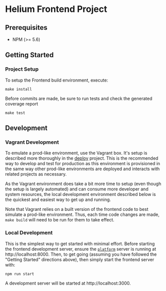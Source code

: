 # Helium Frontend Project

## Prerequisites
* NPM (>= 5.6)

## Getting Started
### Project Setup
To setup the Frontend build environment, execute:

```
make install
```

Before commits are made, be sure to run tests and check the generated coverage report

```
make test
```

## Development
### Vagrant Development
To emulate a prod-like environment, use the Vagrant box. It's setup is described more thoroughly in the [deploy](https://github.com/HeliumEdu/deploy)
project. This is the recommended way to develop and test for production as this environment is provisioned in the same way other prod-like
environments are deployed and interacts with related projects as necessary.

As the Vagrant environment does take a bit more time to setup (even though the setup is largely automated) and can consume more developer
and system resources, the local development environment described below is the quickest and easiest way to get up and running.

Note that Vagrant relies on a built version of the frontend code to best simulate a prod-like environment. Thus, each
time code changes are made, `make build` will need to be run for them to take effect.

### Local Development
This is the simplest way to get started with minimal effort. Before starting the frontend development server, ensure the
[`platform`](https://github.com/HeliumEdu/platform) server is running at http://localhost:8000. Then, to get going
(assuming you have followed the "Getting Started" directions above), then simply start the frontend server with:

```
npm run start
```

A development server will be started at http://localhost:3000.
